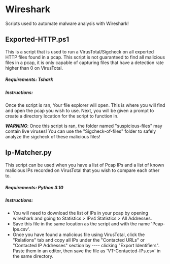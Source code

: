 # Wireshark
Scripts used to automate malware analysis with Wireshark!


## Exported-HTTP.ps1

This is a script that is used to run a VirusTotal/Sigcheck on all exported HTTP files found in a pcap.
This script is not guaranteed to find all malicious files in a pcap, it is only capable of capturing files that have a detection rate higher than 0 on VirusTotal.

##### Requirements:   Tshark

##### Instructions:
Once the script is ran, Your file explorer will open. This is where you will find and open the pcap you wish to use. Next, you will be given a prompt to create a directory location for the script to function in.

***WARNING***:
Once this script is ran, the folder named "suspicious-files" may contain live viruses! You can use the "Sigcheck-of-files" folder to safely analyze the sigcheck of these malicious files!




## Ip-Matcher.py

This script can be used when you have a list of Pcap IPs and a list of known malicious IPs recorded on VirusTotal that you wish to compare each other to.

##### Requirements:   Python 3.10

##### Instructions:
- You will need to download the list of IPs in your pcap by opening wireshark and going to Statistics > IPv4 Statistics > All Addresses. 
- Save this file in the same location as the script and with the name 'Pcap-Ips.csv'.
- Once you have found a malicious file using VirusTotal, click the "Relations" tab and copy all IPs under the "Contacted URLs" or "Contacted IP Addresses" section by ---- clicking "Export Identifiers". Paste them in an editor, then save the file as 'VT-Contacted-IPs.csv' in the same directory.
